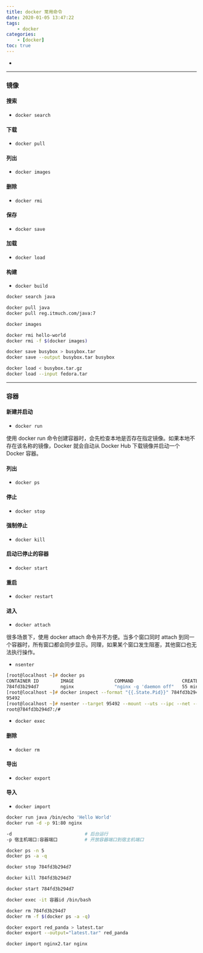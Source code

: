 ```yaml
---
title: docker 常用命令
date: 2020-01-05 13:47:22
tags:
    - docker
categories:
    - [docker]
toc: true
---
```


-

<!-- more -->

---

### 镜像

#### 搜索

-   `docker search`

#### 下载

-   `docker pull`

#### 列出

-   `docker images`

#### 删除

-   `docker rmi`

#### 保存

-   `docker save`

#### 加载

-   `docker load`

#### 构建

-   `docker build`

```zsh
docker search java

docker pull java
docker pull reg.itmuch.com/java:7

docker images

docker rmi hello-world
docker rmi -f $(docker images)

docker save busybox > busybox.tar
docker save --output busybox.tar busybox

docker load < busybox.tar.gz
docker load --input fedora.tar
```

---

### 容器

#### 新建并启动

-   `docker run`

使用 docker run 命令创建容器时，会先检查本地是否存在指定镜像。如果本地不存在该名称的镜像，Docker 就会自动从 Docker Hub 下载镜像并启动一个 Docker 容器。

#### 列出

-   `docker ps`

#### 停止

-   `docker stop`

#### 强制停止

-   `docker kill`

#### 启动已停止的容器

-   `docker start`

#### 重启

-   `docker restart`

#### 进入

-   `docker attach`

很多场景下，使用 docker attach 命令并不方便。当多个窗口同时 attach 到同一个容器时，所有窗口都会同步显示。同理，如果某个窗口发生阻塞，其他窗口也无法执行操作。

-   `nsenter`

```zsh
[root@localhost ~]# docker ps
CONTAINER ID        IMAGE               COMMAND                  CREATED        STATUS              PORTS                         NAMES
784fd3b294d7        nginx               "nginx -g 'daemon off"   55 minutes ago      Up 3 minutes        443/tcp, 0.0.0.0:91->80/tcp   backstabbing_archimedes
[root@localhost ~]# docker inspect --format "{{.State.Pid}}" 784fd3b294d7
95492
[root@localhost ~]# nsenter --target 95492 --mount --uts --ipc --net --pid
root@784fd3b294d7:/#
```

-   `docker exec`

#### 删除

-   `docker rm`

#### 导出

-   `docker export`

#### 导入

-   `docker import`

```zsh
docker run java /bin/echo 'Hello World'
docker run -d -p 91:80 nginx

-d                           # 后台运行
-p 宿主机端口:容器端口          # 开放容器端口到宿主机端口

docker ps -n 5
docker ps -a -q

docker stop 784fd3b294d7

docker kill 784fd3b294d7

docker start 784fd3b294d7

docker exec -it 容器id /bin/bash

docker rm 784fd3b294d7
docker rm -f $(docker ps -a -q)

docker export red_panda > latest.tar
docker export --output="latest.tar" red_panda

docker import nginx2.tar nginx
```
